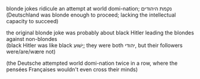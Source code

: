blonde jokes ridicule an attempt at world domi-nation; נקמת היהודים
<br>(Deutschland was blonde enough to proceed; lacking the intellectual capacity to succeed)

the original blonde joke was probably about black Hitler leading the blondes against non-blondes
<br>(black Hitler was like black יֵשׁוּעַ; they were both יהודי, but their followers were/are/wære not)

(the Deutsche attempted world domi-nation twice in a row, where the pensées Françaises wouldn't even cross their minds)
